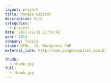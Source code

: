```yaml
---
layout: project
title: Pangea Capital
description: Site
categories:
  - project
date: 2017-12-31 11:59:42
year: 2014
company: Tinpix
stack: HTML, JS, Wordpress PHP
external_link: http://www.pangeacapital.com.br

thumb: 
  - thumb.jpg
full: 
  - thumb.jpg
---
```

